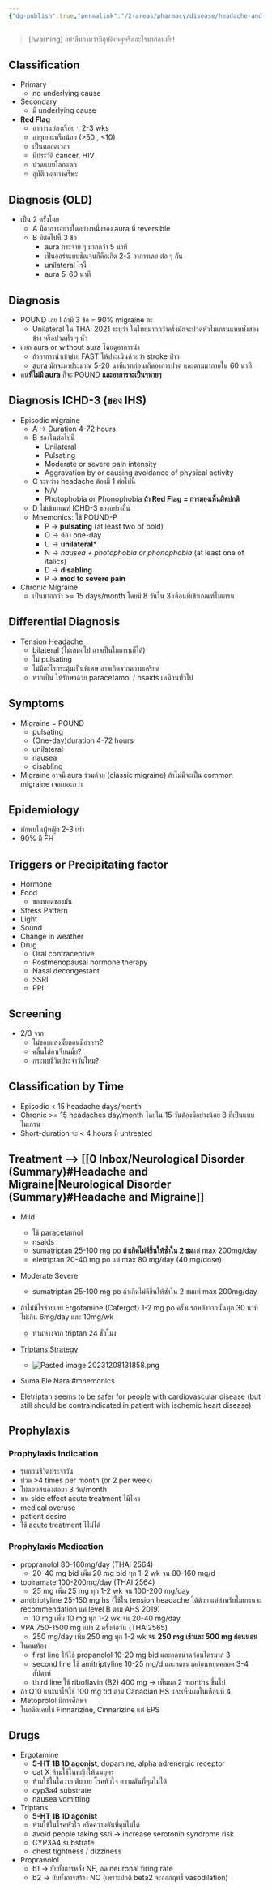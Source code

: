 ```yaml
---
{"dg-publish":true,"permalink":"/2-areas/pharmacy/disease/headache-and-migraine/","tags":["#neurology"],"created":"2023-02-12T22:00:45.636+07:00","updated":"2025-10-06T19:46:31.690+07:00"}
---
```






> [!warning] อย่าลืมถามว่ามีอุบัติเหตุหรืออะไรมาก่อนมั้ย!

## Classification
- Primary
	- no underlying cause
- Secondary
	- มี underlying cause
- **Red Flag**
	- อาการแย่ลงเรื่อย ๆ 2-3 wks
	- อายุเยอะหรือน้อย (>50 , <10)
	- เป็นตลอดเวลา
	- มีประวัติ cancer, HIV
	- ปวดแบบโลกแตก
	- อุบัติเหตุทางศรีษะ

## Diagnosis (OLD)
- เป็น 2 ครั้งโดย
	- A มีอาการอย่างใดอย่างหนึ่งของ aura ที่ reversible 
	- B มีต่อไปนี้ 3 ข้อ
		- aura กระจาย ๆ มากกว่า 5 นาที
		- เป็นออร่าแบบชัดเจนก็คือเกิด 2-3 อาการเลย ต่อ ๆ กัน
		- unilateral ไรงี้
		- aura 5-60 นาที

## Diagnosis
- POUND เลย ! ถ้ามี 3 ข้อ = 90% migraine ละ
	- Unilateral ใน THAI 2021 ระบุว่า ในไทยมากกว่าครึ่งมักจะปวดหัวไมเกรนแบบทั้งสองข้าง หรือปวดทั่ว ๆ หัว
- แยก aura or without aura โดยดูอาการนำ
	- ถ้าอาการนำเข้าข่าย FAST ให้ประเมินด้วยว่า stroke ป่าว
	- aura มักจะมาประมาณ 5-20 นาทีแรกก่อนเกิดอาการปวด และตามมาภายใน 60 นาที
- คน**ที่ไม่มี aura** ก็จะ POUND **และอาการจะเป็นๆหายๆ**


## Diagnosis ICHD-3 (ของ IHS)
- Episodic migraine
	- A -> Duration 4-72 hours
	- B สองในต่อไปนี้
		- Unilateral
		- Pulsating
		- Moderate or severe pain intensity
		- Aggravation by or causing avoidance of physical activity
	- C ระหว่าง headache ต้องมี 1 ต่อไปนี้
		- N/V
		- Photophobia or Phonophobia **ถ้า Red Flag = การมองเห็นผิดปกติ**
	- D ไม่เข้าเกณฑ์ ICHD-3 ของอย่างอื่น
	- Mnemonics: ใช้ POUND-P
		- P -> **pulsating** (at least two of bold)
		- O -> ต้อง one-day 
		- U -> **unilateral***
		- N -> *nausea + photophobia or phonophobia* (at least one of italics)
		- D -> **disabling**
		- P -> **mod to severe pain**
- Chronic Migraine
	- เป็นมากกว่า >= 15 days/month โดยมี 8 วันใน 3 เดือนที่เข้าเกณฑ์ไมเกรน





## Differential Diagnosis
- Tension Headache
	- bilateral (ไม่เสมอไป อาจเป็นไมเกรนก็ได้)
	- ไม่ pulsating
	- ไม่มีอะไรกระตุ้นเป็นพิเศษ อาจเกิดจากความเครียด
	- หากเป็น ให้รักษาด้วย paracetamol / nsaids เหมือนทั่วไป

## Symptoms
- Migraine = POUND
	- pulsating
	- (One-day)duration 4-72 hours
	- unilateral
	- nausea
	- disabling
- Migraine อาจมี aura ร่วมด้วย (classic migraine) ถ้าไม่มีจะเป็น common migraine เจอเยอะกว่า

## Epidemiology
- มักพบในผู้หญิง 2-3 เท่า
- 90% มี FH

## Triggers or Precipitating factor
- Hormone
- Food
	- ของทอดของมัน
- Stress Pattern
- Light
- Sound
- Change in weather
- Drug
	- Oral contraceptive
	- Postmenopausal hormone therapy
	- Nasal decongestant
	- SSRI
	- PPI

## Screening
- 2/3 จาก
	- ไม่ชอบแสงมั้ยตอนมีอาการ?
	- คลื่นไส้อาเจียนมั้ย?
	- กระทบชีวิตประจำวันไหม?

## Classification by Time
- Episodic < 15 headache days/month
- Chronic >= 15 headaches day/month โดยใน 15 วันต้องมีอย่างน้อย 8 ที่เป็นแบบไมเกรน
- Short-duration จะ < 4 hours ที่ untreated


## Treatment --> [[0 Inbox/Neurological Disorder (Summary)#Headache and Migraine\|Neurological Disorder (Summary)#Headache and Migraine]]



- Mild
	- ใช้ paracetamol
	- nsaids
	- sumatriptan 25-100 mg po **ถ้าเกิดไม่ดีขึ้นให้ซ้ำใน 2 ชม**แต่ max 200mg/day
	- eletriptan 20-40 mg po แต่ max 80 mg/day (40 mg/dose)
- Moderate Severe
	- sumatriptan 25-100 mg po ถ้าเกิดไม่ดีขึ้นให้ซ้ำใน 2 ชมแต่ max 200mg/day
- ถ้าไม่มีไรช่วยเลย Ergotamine (Cafergot) 1-2 mg po ครั้งแรกหลังจากนั้นทุก 30 นาทีไม่เกิน 6mg/day และ 10mg/wk
	- ทานห่างจาก triptan 24 ชั่วโมง

- [Triptans Strategy](https://twitter.com/SSNeuroMD/status/1521309374848942083/photo/1)
	- ![Pasted image 20231208131858.png](/img/user/3%20Resources/Attachment/Pasted%20image%2020231208131858.png)
- Suma Ele Nara #mnemonics
- Eletriptan seems to be safer for people with cardiovascular disease (but still should be contraindicated in patient with ischemic heart disease)
## Prophylaxis
### Prophylaxis Indication
- รบกวนชีวิตประจำวัน
- ปวด >4 times per month (or 2 per week)
- ไม่ตอบสนองต่อยา 3 วัน/month
- ทน side effect acute treatment ไมีไ่หว
- medical overuse
- patient desire
- ใช้ acute treatment ไไม่ได้
### Prophylaxis Medication
- propranolol 80-160mg/day (THAI 2564)
	- 20-40 mg bid เพิ่ม 20 mg bid ทุก 1-2 wk จน 80-160 mg/d
- topiramate 100-200mg/day (THAI 2564)
	- 25 mg เพิ่ม 25 mg ทุก 1-2 wk จน 100-200 mg/day
- amitriptyline 25-150 mg hs (ใช้ใน tension headache ได้ด้วย แต่สำหรับไมเกรนจะ recommendation แค่ level B ตาม AHS 2019)
	- 10 mg เพิ่ม 10 mg ทุก 1-2 wk จน 20-40 mg/day
- VPA 750-1500 mg แบ่ง 2 ครั้งต่อวัน (THAI2565)
	- 250 mg/day เพิ่ม 250 mg ทุก 1-2 wk **จน 250 mg เช้าและ 500 mg ก่อนนอน**
- ในคนท้อง
	- first line ให้ใช้ propanolol 10-20 mg bid และลดขนาดก่อนไตรมาส 3
	- second line ใช้ amitriptyline 10-25 mg/d และลดขนาดก่อนหยุดคลอด 3-4 สัปดาห์
	- third line ใช้ riboflavin (B2) 400 mg -> เห็นผล 2 months ขึ้นไป
- ถ้า Q10 แนะนำให้ใช้ 100 mg tid ตาม Canadian HS และเห็นผลในเดือนที่ 4
- Metoprolol มีการศึกษา
- ในอดีตเคยใช้ Finnarizine, Cinnarizine แต่ EPS

## Drugs
- Ergotamine
	- **5-HT 1B 1D agonist**, dopamine, alpha adrenergic receptor
	- cat X ห้ามใช้ในหญิงให้นมบุตร
	- ห้ามใช้ในไตวาย ตับวาย โรคหัวใจ ความดันที่คุมไม่ได้
	- cyp3a4 substrate
	- nausea vomitting
- Triptans
	- **5-HT 1B 1D agonist**
	- ห้ามใช้ในโรคหัวใจ หรือความดันที่คุมไม่ได้
	- avoid people taking ssri -> increase serotonin syndrome risk
	- CYP3A4 substrate
	- chest tightness / dizziness
- Propranolol
	- b1 -> ยับยั้งการหลั่ง NE, ลด neuronal firing rate
	- b2 -> ยับยั้งการสร้าง NO (เพราะปกติ beta2 จะออกฤทธิ์ vasodilation)